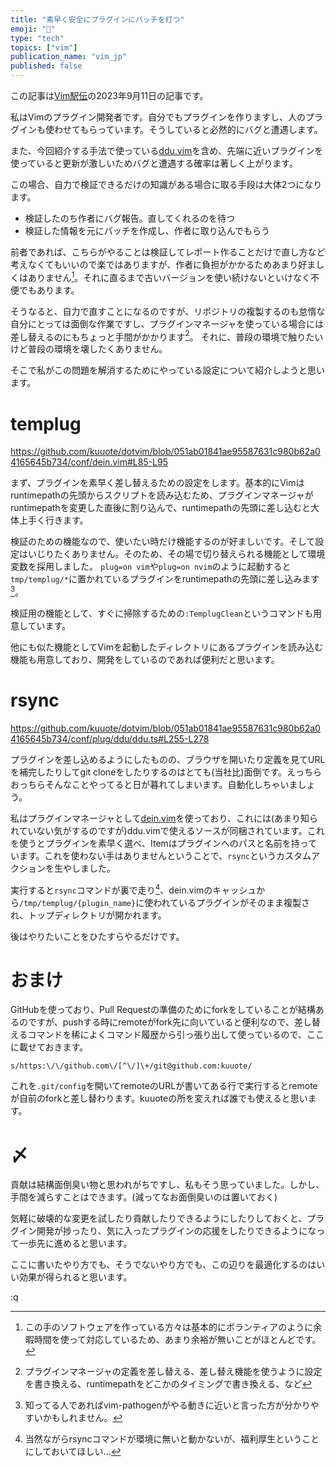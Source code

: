 ```yaml
---
title: "素早く安全にプラグインにパッチを打つ"
emoji: "🐎"
type: "tech"
topics: ["vim"]
publication_name: "vim_jp"
published: false
---
```


この記事は[Vim駅伝](https://vim-jp.org/ekiden/)の2023年9月11日の記事です。

私はVimのプラグイン開発者です。自分でもプラグインを作りますし、人のプラグインも使わせてもらっています。そうしていると必然的にバグと遭遇します。

また、今回紹介する手法で使っている[ddu.vim](https://github.com/Shougo/ddu.vim)を含め、先端に近いプラグインを使っていると更新が激しいためバグと遭遇する確率は著しく上がります。

この場合、自力で検証できるだけの知識がある場合に取る手段は大体2つになります。

- 検証したのち作者にバグ報告。直してくれるのを待つ
- 検証した情報を元にパッチを作成し、作者に取り込んでもらう

前者であれば、こちらがやることは検証してレポート作ることだけで直し方など考えなくてもいいので楽ではありますが、作者に負担がかかるためあまり好ましくはありません[^1]。それに直るまで古いバージョンを使い続けないといけなく不便でもあります。

そうなると、自力で直すことになるのですが、リポジトリの複製するのも怠惰な自分にとっては面倒な作業ですし、プラグインマネージャを使っている場合には差し替えるのにもちょっと手間がかかります[^2]。
それに、普段の環境で触りたいけど普段の環境を壊したくありません。

そこで私がこの問題を解消するためにやっている設定について紹介しようと思います。

# templug

https://github.com/kuuote/dotvim/blob/051ab01841ae95587631c980b62a04165645b734/conf/dein.vim#L85-L95

まず、プラグインを素早く差し替えるための設定をします。基本的にVimはruntimepathの先頭からスクリプトを読み込むため、プラグインマネージャがruntimepathを変更した直後に割り込んで、runtimepathの先頭に差し込むと大体上手く行きます。

検証のための機能なので、使いたい時だけ機能するのが好ましいです。そして設定はいじりたくありません。そのため、その場で切り替えられる機能として環境変数を採用しました。
`plug=on vim`や`plug=on nvim`のように起動すると`tmp/templug/*`に置かれているプラグインをruntimepathの先頭に差し込みます[^3]。

検証用の機能として、すぐに掃除するための`:TemplugClean`というコマンドも用意しています。

他にも似た機能としてVimを起動したディレクトリにあるプラグインを読み込む機能も用意しており、開発をしているのであれば便利だと思います。

# rsync

https://github.com/kuuote/dotvim/blob/051ab01841ae95587631c980b62a04165645b734/conf/plug/ddu/ddu.ts#L255-L278

プラグインを差し込めるようにしたものの、ブラウザを開いたり定義を見てURLを補完したりしてgit cloneをしたりするのはとても(当社比)面倒です。えっちらおっちらそんなことやってると日が暮れてしまいます。自動化しちゃいましょう。

私はプラグインマネージャとして[dein.vim](https://github.com/Shougo/dein.vim)を使っており、これには(あまり知られていない気がするのですが)ddu.vimで使えるソースが同梱されています。これを使うとプラグインを素早く選べ、Itemはプラグインへのパスと名前を持っています。これを使わない手はありませんということで、`rsync`というカスタムアクションを生やしました。

実行すると`rsync`コマンドが裏で走り[^4]、dein.vimのキャッシュから`/tmp/templug/{plugin_name}`に使われているプラグインがそのまま複製され、トップディレクトリが開かれます。

後はやりたいことをひたすらやるだけです。

# おまけ

GitHubを使っており、Pull Requestの準備のためにforkをしていることが結構あるのですが、pushする時にremoteがfork先に向いていると便利なので、差し替えるコマンドを稀によくコマンド履歴から引っ張り出して使っているので、ここに載せておきます。

`s/https:\/\/github.com\/[^\/]\+/git@github.com:kuuote/`

これを`.git/config`を開いてremoteのURLが書いてある行で実行するとremoteが自前のforkと差し替わります。kuuoteの所を変えれば誰でも使えると思います。

# 〆

貢献は結構面倒臭い物と思われがちですし、私もそう思っていました。しかし、手間を減らすことはできます。(減ってなお面倒臭いのは置いておく)

気軽に破壊的な変更を試したり貢献したりできるようにしたりしておくと、プラグイン開発が捗ったり、気に入ったプラグインの応援をしたりできるようになって一歩先に進めると思います。

ここに書いたやり方でも、そうでないやり方でも、この辺りを最適化するのはいい効果が得られると思います。

:q<CR>

[^1]: この手のソフトウェアを作っている方々は基本的にボランティアのように余暇時間を使って対応しているため、あまり余裕が無いことがほとんどです。
[^2]: プラグインマネージャの定義を差し替える、差し替え機能を使うように設定を書き換える、runtimepathをどこかのタイミングで書き換える、など
[^3]: 知ってる人であればvim-pathogenがやる動きに近いと言った方が分かりやすいかもしれません。
[^4]: 当然ながらrsyncコマンドが環境に無いと動かないが、福利厚生ということにしておいてほしい…
